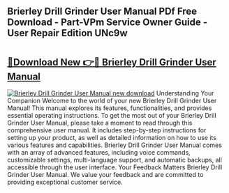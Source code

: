## Brierley Drill Grinder User Manual PDf Free Download - Part-VPm Service Owner Guide - User Repair Edition UNc9w

# <h2><a href="http://bc70899.oget.top/?id=Brierley+Drill+Grinder+User+Manual">🔗Download New 👉🔴 Brierley Drill Grinder User Manual</a></h2>

[![Brierley Drill Grinder User Manual new download](https://i.imgur.com/5g1atiW.png)](http://bc70899.oget.top/?id=Brierley+Drill+Grinder+User+Manual)
Understanding Your Companion Welcome to the world of your new Brierley Drill Grinder User Manual! This manual explores its features, functionalities, and provides essential operating instructions. To get the most out of your Brierley Drill Grinder User Manual, please take a moment to read through this comprehensive user manual. It includes step-by-step instructions for setting up your product, as well as detailed information on how to use its various features and capabilities. Brierley Drill Grinder User Manual comes with an array of advanced features, including voice commands, customizable settings, multi-language support, and automatic backups, all accessible through the user interface. Your Feedback Matters Brierley Drill Grinder User Manual. We value your feedback and are committed to providing exceptional customer service.
